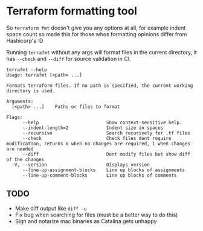 # Terraform formatting tool

So `terraform fmt` doesn't give you any options at all, for example indent space count so made this for those whos formatting opinions differ from Hashicorp's :D

Running `terrafmt` without any args will format files in the current directory, it has `--check` and `--diff` for source validation in CI.

```
terrafmt --help
Usage: terrafmt [<path> ...]

Formats terraform files. If no path is specified, the current working directory is used.

Arguments:
  [<path> ...]    Paths or files to format

Flags:
      --help                         Show context-sensitive help.
      --indent-length=2              Indent size in spaces
      --recursive                    Search recurively for .tf files
      --check                        Check files dont require modification, returns 0 when no changes are required, 1 when changes are needed
      --diff                         Dont modify files but show diff of the changes
  -V, --version                      Displays version
      --line-up-assignment-blocks    Line up blocks of assignments
      --line-up-comment-blocks       Line up blocks of comments

```

## TODO

* Make diff output like `diff -u`
* Fix bug when searching for files (must be a better way to do this)
* Sign and notarize mac binaries as Catalina gets unhappy
